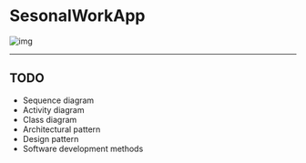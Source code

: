 # SesonalWorkApp

![img](icon2.svg)

---

## TODO
- Sequence diagram
- Activity diagram
- Class diagram
- Architectural pattern
- Design pattern
- Software development methods


